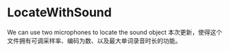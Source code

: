 # LocateWithSound
We can use two microphones to locate the sound object
本次更新，使得这个文件拥有可调采样率、编码为数、以及最大单词录音时长的功能。
